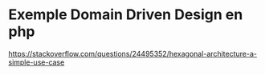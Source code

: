 # Exemple Domain Driven Design en php
https://stackoverflow.com/questions/24495352/hexagonal-architecture-a-simple-use-case